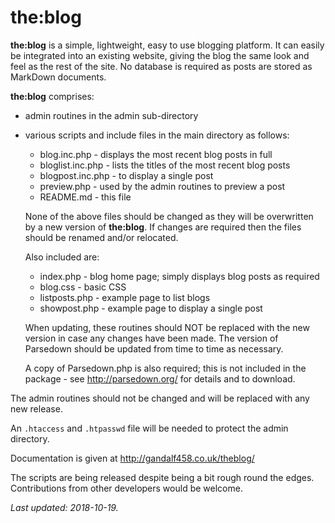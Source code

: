# the:blog

**the:blog** is a simple, lightweight, easy to use blogging platform. It can easily be integrated into an existing website, giving the blog the same look and feel as the rest of the site. No database is required as posts are stored as MarkDown documents.

**the:blog** comprises:

* admin routines in the admin sub-directory
* various scripts and include files in the main directory as follows:

    - blog.inc.php - displays the most recent blog posts in full
    - bloglist.inc.php - lists the titles of the most recent blog posts
    - blogpost.inc.php - to display a single post
    - preview.php - used by the admin routines to preview a post
    - README.md - this file

    None of the above files should be changed as they will be overwritten by a new version of **the:blog**. If changes are required then the files should be renamed and/or relocated.

    Also included are:

    - index.php - blog home page; simply displays blog posts as required
    - blog.css - basic CSS
    - listposts.php - example page to list blogs
    - showpost.php - example page to display a single post

    When updating, these routines should NOT be replaced with the new version in case any changes have been made. The version of Parsedown should be updated from time to time as necessary.

    A copy of Parsedown.php is also required; this is not included in the package - see http://parsedown.org/ for details and to download.

The admin routines should not be changed and will be replaced with any new release.

An `.htaccess` and `.htpasswd` file will be needed to protect the admin directory.

Documentation is given at http://gandalf458.co.uk/theblog/

The scripts are being released despite being a bit rough round the edges. Contributions from other developers would be welcome.

_Last updated: 2018-10-19._
